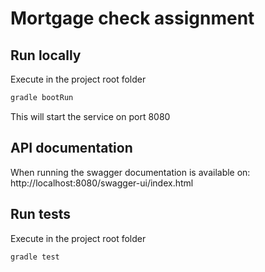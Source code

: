 # Mortgage check assignment

## Run locally
Execute in the project root folder
```gradle 
gradle bootRun
```
This will start the service on port 8080

## API documentation
When running the swagger documentation is available on: http://localhost:8080/swagger-ui/index.html

## Run tests
Execute in the project root folder
```gradle 
gradle test
```